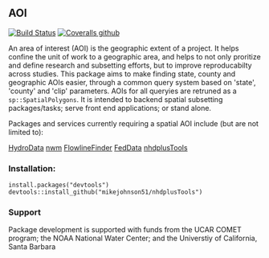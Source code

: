 ## AOI

[![Build Status](https://travis-ci.org/mikejohnson51/AOI.svg?branch=master)](https://travis-ci.org/mikejohnson51/AOI) 
[![Coveralls github](https://img.shields.io/coveralls/github/mikejohnson51/AOI.svg)](https://coveralls.io/github/mikejohnson51/AOI?branch=master)

An area of interest (AOI) is the geographic extent of a project. It helps confine the unit of work to a geographic area, and helps to not only proritize and define research and subsetting efforts, but to improve reproducabilty across studies. This package aims to make finding state, county and geographic AOIs easier, through a common query system based on 'state', 'county' and 'clip' parameters. AOIs for all queryies are retruned as a  ```sp::SpatialPolygons```.  It is intended to backend spatial subsetting packages/tasks; serve front end applications; or stand alone.

Packages and services currently requiring a spatial AOI include (but are not limited to):

[HydroData](http://mikejohnson51.github.io/HydroData/) 
[nwm](https://github.com/mikejohnson51/NWM)
[FlowlineFinder](https://github.com/mikejohnson51/FlowlineFinder)
[FedData](https://cran.r-project.org/web/packages/FedData/index.html)
[nhdplusTools](https://github.com/dblodgett-usgs/nhdplusTools)

### Installation:

```
install.packages("devtools")
devtools::install_github("mikejohnson51/nhdplusTools")
```

### Support

Package development is supported with funds from the UCAR COMET program; the NOAA National Water Center; and the Universtiy of California, Santa Barbara
